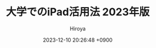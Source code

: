 ---
title: 大学でのiPad活用法 2023年版
author: Hiroya
date: 2023-12-10 20:26:48 +0900
categories: [Misc]
tags: [misc]
---